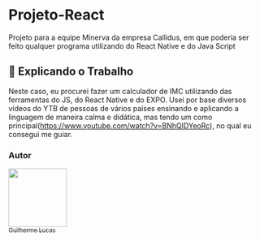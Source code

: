# Projeto-React

Projeto para a equipe Minerva da empresa Callidus, em que poderia ser feito qualquer programa utilizando do React Native e do Java Script

## 🚀 Explicando o Trabalho

Neste caso, eu procurei fazer um calculador de IMC utilizando das ferramentas do JS, do React Native e do EXPO.
Usei por base diversos vídeos do YTB de pessoas de vários países ensinando e aplicando a linguagem de maneira calma e didática, mas tendo um como principal(https://www.youtube.com/watch?v=BNhQIDYeoRc), no qual eu consegui me guiar.

### Autor
[<img src="https://avatars.githubusercontent.com/u/99211563?v=4" width=115><br><sub>Guilherme Lucas</sub>](https://github.com/Guilherme-LTS)

